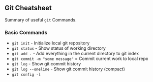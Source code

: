 ## Git Cheatsheet

Summary of useful `git` Commands.
### Basic Commands

* `git init` - Initialize local git repository
* `git status` - Show status of working directory
* `git add .` - Add everything in the current directory to git index
* `git commit -m "some message"` = Commit current work to local repo
* `git log` - Show git commit history
* `git log --oneline` - Show git commit history (compact)
* `git config -l` 
